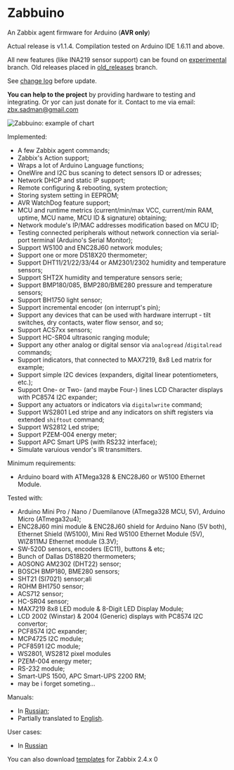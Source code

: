 # Zabbuino
An Zabbix agent firmware for Arduino (**AVR only**)

Actual release is v1.1.4. Compilation tested on Arduino IDE 1.6.11 and above.

All new features (like INA219 sensor support) can be found on [experimental](https://github.com/zbx-sadman/Zabbuino/tree/experimental) branch. Old releases placed in [old_releases](https://github.com/zbx-sadman/Zabbuino/tree/old_releases) branch.

See [change log](https://github.com/zbx-sadman/Zabbuino/blob/master/ChangeLog.md) before update.

**You can help to the project** by providing hardware to testing and integrating. Or yoг can just donate for it. Contact to me via email: [zbx.sadman@gmail.com](mailto://zbx.sadman@gmail.com)

![Zabbuino: example of chart](https://cloud.githubusercontent.com/assets/12827470/20768231/30de116a-b74e-11e6-932f-09eb6f7712e3.png)

Implemented:
- A few Zabbix agent commands;
- Zabbix's Action support;
- Wraps a lot of Arduino Language functions;
- OneWire and I2C bus scaning to detect sensors ID or adresses;
- Network DHCP and static IP support;
- Remote configuring & rebooting, system protection;
- Storing system setting in EEPROM;
- AVR WatchDog feature support;
- MCU and runtime metrics (current/min/max VCC, current/min RAM, uptime, MCU name, MCU ID & signature) obtaining;
- Network module's IP/MAC addresses modification based on MCU ID;
- Testing connected peripherals without network connection via serial-port terminal (Arduino's Serial Monitor);
- Support W5100 and ENC28J60 network modules;
- Support one or more DS18X20 thermometer;
- Support DHT11/21/22/33/44 or AM2301/2302 humidity and temperature sensors;
- Support SHT2X humidity and temperature sensors serie;
- Support BMP180/085, BMP280/BME280 pressure and temperature sensors;
- Support BH1750 light sensor;
- Support incremental encoder (on interrupt's pin);
- Support any devices that can be used with hardware interrupt - tilt switches, dry contacts, water flow sensor, and so;
- Support ACS7xx sensors;
- Support HC-SR04 ultrasonic ranging module;
- Support any other analog or digital sensor via `analogread` /`digitalread` commands;
- Support indicators, that connected to MAX7219, 8x8 Led matrix for example;
- Support simple I2C devices (expanders, digital linear potentiometers, etc.);
- Support One- or Two- (and maybe Four-) lines LCD Character displays with PC8574 I2C expander;
- Support any actuators or indicators via `digitalwrite` command;
- Support WS2801 Led stripe and any indicators on shift registers via extended `shiftout` command;
- Support WS2812 Led stripe;
- Support PZEM-004 energy meter;
- Support APC Smart UPS (with RS232 interface);
- Simulate varuious vendor's IR transmitters.

Minimum requirements: 
- Arduino board with ATMega328 & ENC28J60 or W5100 Ethernet Module.

Tested with:
- Arduino Mini Pro / Nano / Duemilanove (ATmega328 MCU, 5V), Arduino Micro (ATmega32u4);
- ENC28J60 mini module & ENC28J60 shield for Arduino Nano (5V both), Ethernet Shield (W5100), Mini Red W5100 Ethernet Module (5V), WIZ811MJ Ethernet module (3.3V);
- SW-520D sensors, encoders (EC11), buttons & etc;
- Bunch of Dallas DS18B20 thermometers;
- AOSONG AM2302 (DHT22) sensor;
- BOSCH BMP180, BME280 sensors;
- SHT21 (SI7021) sensor;ali
- ROHM BH1750 sensor;
- ACS712 sensor;
- HC-SR04 sensor;
- MAX7219 8x8 LED module & 8-Digit LED Display Module;
- LCD 2002 (Winstar) & 2004 (Generic) displays with PC8574 I2C convertor;
- PCF8574 I2C expander;
- MCP4725 I2C module;
- PCF8591 I2C module;
- WS2801, WS2812 pixel modules
- PZEM-004 energy meter;
- RS-232 module;
- Smart-UPS 1500, APC Smart-UPS 2200 RM;
- may be i forget someting...

Manuals:
- In [Russian](https://github.com/zbx-sadman/zabbuino/wiki/Zabbuino-in-Russian);
- Partially translated to [English](https://github.com/zbx-sadman/Zabbuino/wiki/Zabbuino-in-English).

User cases:
- In [Russian](https://github.com/zbx-sadman/Zabbuino/wiki/Zabbuino-User-Cases-in-Russian)

You can also download [templates](https://github.com/zbx-sadman/Zabbuino/tree/master/Zabbix_Templates) for Zabbix 2.4.x
0

